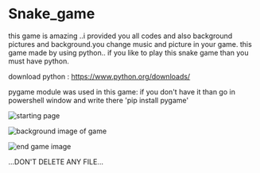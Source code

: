 # Snake_game

this game is amazing ..i provided you all codes and also background pictures and background.you change music and picture in your game.
this game made by using python..
if you like to play this snake game than you must have python.

download python : https://www.python.org/downloads/

pygame module was used in this game:
if you don't have it than go in powershell window and write there 'pip install pygame'

![**starting page**](C:/Users/admin/PycharmProject/makegame/gamestart.png)

![**background image of game**](C:Users/admin/PycharmProject/makegame/bggame.png)

![**end game image**](C:/Users/admin/PycharmProject/makegame/gameover.png)

...DON'T DELETE ANY FILE...
 
 
